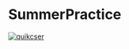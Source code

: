 # SummerPractice
[![quikcser](https://circleci.com/gh/quikcser/SummerPractice.svg?style=svg)](https://circleci.com/gh/quikcser/SummerPractic)
